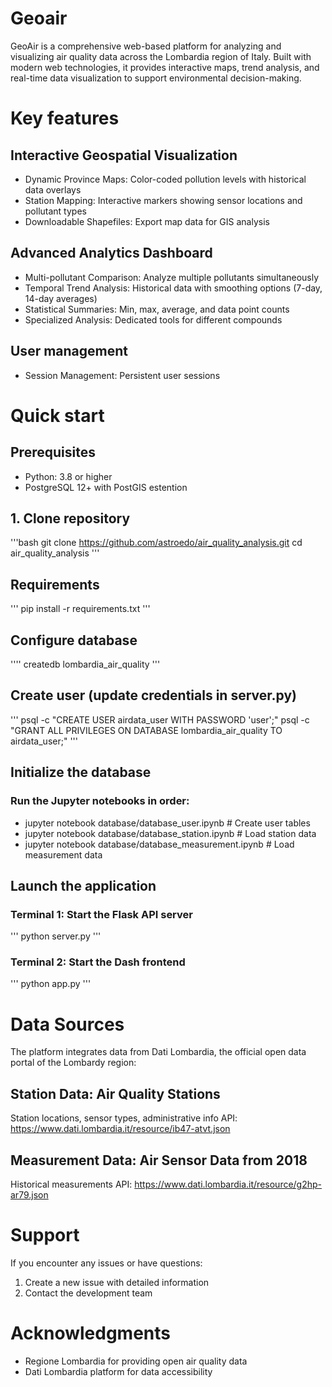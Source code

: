 # Geoair 

GeoAir is a comprehensive web-based platform for analyzing and visualizing air quality data across the Lombardia region of Italy. Built with modern web technologies, it provides interactive maps, trend analysis, and real-time data visualization to support environmental decision-making.

# Key features 
## Interactive Geospatial Visualization
* Dynamic Province Maps: Color-coded pollution levels with historical data overlays
* Station Mapping: Interactive markers showing sensor locations and pollutant types
* Downloadable Shapefiles: Export map data for GIS analysis

## Advanced Analytics Dashboard
* Multi-pollutant Comparison: Analyze multiple pollutants simultaneously
* Temporal Trend Analysis: Historical data with smoothing options (7-day, 14-day averages)
* Statistical Summaries: Min, max, average, and data point counts
* Specialized Analysis: Dedicated tools for different compounds

## User management
* Session Management: Persistent user sessions

# Quick start
## Prerequisites
* Python: 3.8 or higher
* PostgreSQL 12+ with PostGIS estention

## 1. Clone repository
'''bash
git clone https://github.com/astroedo/air_quality_analysis.git
cd air_quality_analysis
'''
## Requirements
'''
pip install -r requirements.txt
'''
## Configure database
''''
createdb lombardia_air_quality
'''
## Create user (update credentials in server.py)
'''
psql -c "CREATE USER airdata_user WITH PASSWORD 'user';"
psql -c "GRANT ALL PRIVILEGES ON DATABASE lombardia_air_quality TO airdata_user;"
'''
## Initialize the database
### Run the Jupyter notebooks in order:

* jupyter notebook database/database_user.ipynb           # Create user tables
* jupyter notebook database/database_station.ipynb        # Load station data
* jupyter notebook database/database_measurement.ipynb    # Load measurement data

## Launch the application

### Terminal 1: Start the Flask API server
'''
python server.py
'''
### Terminal 2: Start the Dash frontend
'''
python app.py
'''

# Data Sources 
The platform integrates data from Dati Lombardia, the official open data portal of the Lombardy region:

## Station Data: Air Quality Stations

Station locations, sensor types, administrative info
API: https://www.dati.lombardia.it/resource/ib47-atvt.json


## Measurement Data: Air Sensor Data from 2018

Historical measurements
API: https://www.dati.lombardia.it/resource/g2hp-ar79.json


# Support
If you encounter any issues or have questions:

1. Create a new issue with detailed information
2. Contact the development team

# Acknowledgments

* Regione Lombardia for providing open air quality data
* Dati Lombardia platform for data accessibility

